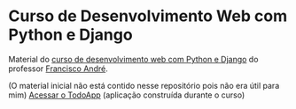 # Curso de Desenvolvimento Web com Python e Django
 Material do [curso de desenvolvimento web com Python e Django](https://www.udemy.com/course/desenvolvimento-web-com-python-e-django/) do professor [Francisco André](https://github.com/fandrefh).
 
 (O material inicial não está contido nesse repositório pois não era útil para mim)
 [Acessar o TodoApp](https://k1ra-todoapp.herokuapp.com/) (aplicação construída durante o curso)
